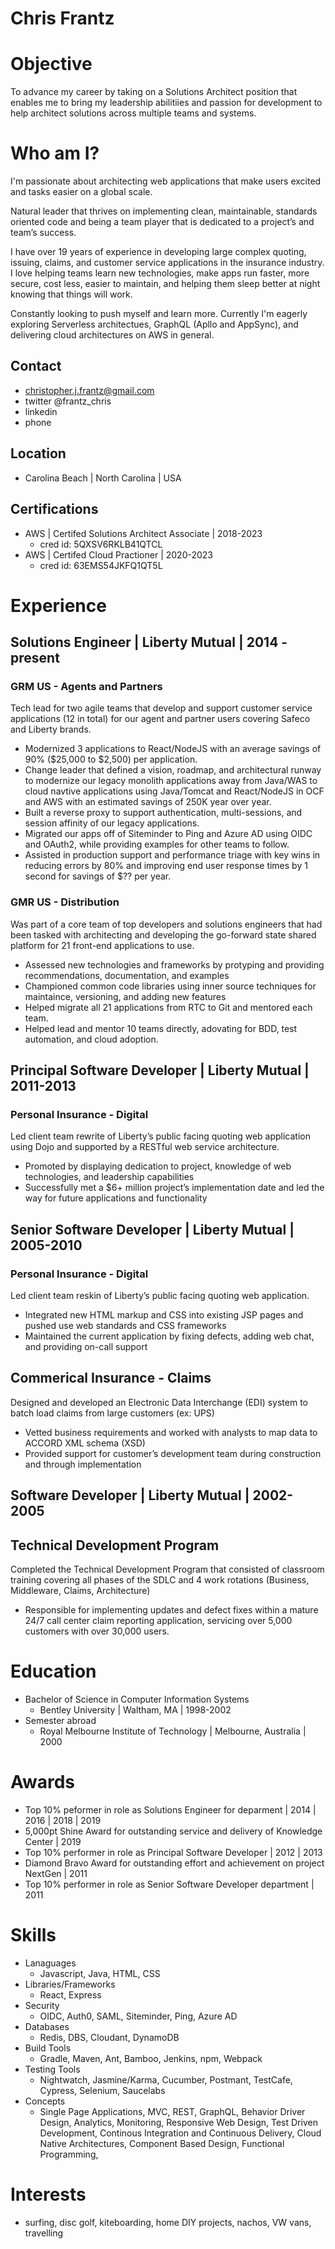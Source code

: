 
# Chris Frantz

# Objective
To advance my career by taking on a Solutions Architect position that enables me to bring my leadership abilitiies and passion for development to help architect solutions across multiple teams and systems.

# Who am I?

I'm passionate about architecting web applications that make users excited and tasks easier on a global scale.

Natural leader that thrives on implementing clean, maintainable, standards oriented code and being a team player that is dedicated to a project’s and team’s success.

I have over 19 years of experience in developing large complex quoting, issuing, claims, and customer service applications in the insurance industry. I love helping teams learn new technologies, make apps run faster, more secure, cost less, easier to maintain, and helping them sleep better at night knowing that things will work.

Constantly looking to push myself and learn more. Currently I'm eagerly exploring Serverless architectues, GraphQL (Apllo and AppSync), and delivering cloud architectures on AWS in general.

## Contact
* christopher.j.frantz@gmail.com
* twitter @frantz_chris
* linkedin
* phone

## Location
* Carolina Beach | North Carolina | USA

## Certifications
* AWS | Certifed Solutions Architect Associate | 2018-2023
  - cred id: 5QXSV6RKLB41QTCL
* AWS | Certifed Cloud Practioner | 2020-2023
  - cred id: 63EMS54JKFQ1QT5L

# Experience
## Solutions Engineer | Liberty Mutual | 2014 - present

### GRM US - Agents and Partners
Tech lead for two agile teams that develop and support customer service applications (12 in total) for our agent and partner users covering Safeco and Liberty brands.

* Modernized 3 applications to React/NodeJS with an average savings of 90% ($25,000 to $2,500) per application.
* Change leader that defined a vision, roadmap, and architectural runway to modernize our legacy monolith applications away from Java/WAS to cloud navtive applications using Java/Tomcat and React/NodeJS in OCF and AWS with an estimated savings of 250K year over year.
* Built a reverse proxy to support authentication, multi-sessions, and session affinity of our legacy applications.
* Migrated our apps off of Siteminder to Ping and Azure AD using OIDC and OAuth2, while providing examples for other teams to follow.
* Assisted in production support and performance triage with key wins in reducing errors by 80% and improving end user response times by 1 second for savings of $?? per year.


### GMR US - Distribution
Was part of a core team of top developers and solutions engineers that had been tasked with architecting and developing the go-forward state shared platform for 21 front-end applications to use.

*  Assessed new technologies and frameworks by protyping and providing recommendations, documentation, and examples
*	Championed common code libraries using inner source techniques for maintaince, versioning, and adding new features
*	Helped migrate all 21 applications from RTC to Git and mentored each team.
*	Helped lead and mentor 10 teams directly, adovating for BDD, test automation, and cloud adoption.
## Principal Software Developer | Liberty Mutual | 2011-2013

### Personal Insurance - Digital
Led client team rewrite of Liberty’s public facing quoting web application using Dojo and supported by a RESTful web service architecture.

* Promoted by displaying dedication to project, knowledge of web technologies, and leadership capabilities
* Successfully met a $6+ million project’s implementation date and led the way for future applications and functionality

## Senior Software Developer | Liberty Mutual | 2005-2010

### Personal Insurance - Digital
Led client team reskin of Liberty’s public facing quoting web application.

* Integrated new HTML markup and CSS into existing JSP pages and pushed use web standards and CSS frameworks
* Maintained the current application by fixing defects, adding web chat, and providing on-call support

## Commerical Insurance - Claims
Designed and developed an Electronic Data Interchange (EDI) system to batch load claims from large customers (ex: UPS)

* Vetted business requirements and worked with analysts to map data to ACCORD  XML schema (XSD)
* Provided support for customer’s development team during construction and through implementation

## Software Developer | Liberty Mutual | 2002-2005
## Technical Development Program
Completed the Technical Development Program that consisted of classroom training covering all phases of the SDLC and 4 work rotations (Business, Middleware, Claims, Architecture)
* Responsible for implementing updates and defect fixes within a mature 24/7 call center claim reporting application, servicing over 5,000 customers with over 30,000 users.

# Education
* Bachelor of Science in Computer Information Systems
  - Bentley University | Waltham, MA | 1998-2002
* Semester abroad
  - Royal Melbourne Institute of Technology | Melbourne, Australia | 2000


# Awards
* Top 10% peformer in role as Solutions Engineer for deparment  |	2014 | 2016 | 2018 | 2019
* 5,000pt Shine Award for outstanding service and delivery of Knowledge Center | 2019
* Top 10% performer in role as Principal Software Developer | 2012 | 2013
* Diamond Bravo Award for outstanding effort and achievement on project NextGen | 2011
* Top 10% performer in role as Senior Software Developer department | 2011

# Skills
* Lanaguages
  * Javascript, Java, HTML, CSS
* Libraries/Frameworks
  * React, Express
* Security
  * OIDC, Auth0, SAML, Siteminder, Ping, Azure AD
* Databases
  *  Redis, DBS, Cloudant, DynamoDB
* Build Tools
  *  Gradle, Maven, Ant, Bamboo, Jenkins, npm, Webpack
* Testing Tools
  *  Nightwatch, Jasmine/Karma, Cucumber, Postmant, TestCafe, Cypress, Selenium, Saucelabs
* Concepts
  * Single Page Applications, MVC, REST, GraphQL, Behavior Driver Design, Analytics, Monitoring, Responsive Web Design, Test Driven Development, Continous Integration and Continuous Delivery, Cloud Native Architectures, Component Based Design, Functional Programming,

# Interests
* surfing, disc golf, kiteboarding, home DIY projects, nachos, VW vans, travelling






